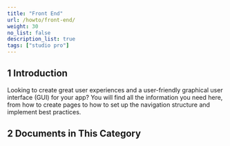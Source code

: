 ```yaml
---
title: "Front End"
url: /howto/front-end/
weight: 30
no_list: false 
description_list: true 
tags: ["studio pro"]
---
```


## 1 Introduction 

Looking to create great user experiences and a user-friendly graphical user interface (GUI) for your app? You will find all the information you need here, from how to create pages to how to set up the navigation structure and implement best practices.

## 2 Documents in This Category

